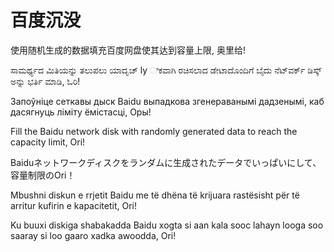 # 百度沉没

使用随机生成的数据填充百度网盘使其达到容量上限, 奥里给!

ಸಾಮರ್ಥ್ಯದ ಮಿತಿಯನ್ನು ತಲುಪಲು ಯಾದೃಚ್ ly ಿಕವಾಗಿ ರಚಿಸಲಾದ ಡೇಟಾದೊಂದಿಗೆ ಬೈದು ನೆಟ್‌ವರ್ಕ್ ಡಿಸ್ಕ್ ಅನ್ನು ಭರ್ತಿ ಮಾಡಿ, ಓರಿ!

Запоўніце сеткавы дыск Baidu выпадкова згенераванымі дадзенымі, каб дасягнуць ліміту ёмістасці, Оры!

Fill the Baidu network disk with randomly generated data to reach the capacity limit, Ori!

Baiduネットワークディスクをランダムに生成されたデータでいっぱいにして、容量制限のOri！

Mbushni diskun e rrjetit Baidu me të dhëna të krijuara rastësisht për të arritur kufirin e kapacitetit, Ori!

Ku buuxi diskiga shabakadda Baidu xogta si aan kala sooc lahayn looga soo saaray si loo gaaro xadka awoodda, Ori!
